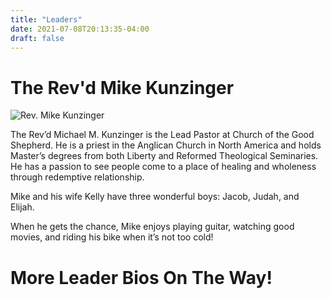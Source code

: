 ```yaml
---
title: "Leaders"
date: 2021-07-08T20:13:35-04:00
draft: false
---
```


# The Rev'd Mike Kunzinger
![Rev. Mike Kunzinger](/mike.jpg)

The Rev’d Michael M. Kunzinger is the Lead Pastor at Church of the Good Shepherd. He is a priest in the Anglican Church in North America and holds Master’s degrees from both Liberty and Reformed Theological Seminaries. He has a passion to see people come to a place of healing and wholeness through redemptive relationship. 

Mike and his wife Kelly have three wonderful boys: Jacob, Judah, and Elijah.

When he gets the chance, Mike enjoys playing guitar, watching good movies, and riding his bike when it’s not too cold!

# More Leader Bios On The Way!
